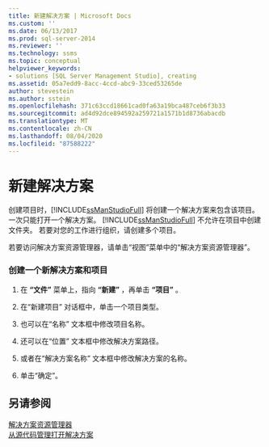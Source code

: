 ```yaml
---
title: 新建解决方案 | Microsoft Docs
ms.custom: ''
ms.date: 06/13/2017
ms.prod: sql-server-2014
ms.reviewer: ''
ms.technology: ssms
ms.topic: conceptual
helpviewer_keywords:
- solutions [SQL Server Management Studio], creating
ms.assetid: 05a7edd9-8acc-4ccd-abc9-33ced53265de
author: stevestein
ms.author: sstein
ms.openlocfilehash: 371c63ccd18661cad0fa63a19bca487ceb6f3b33
ms.sourcegitcommit: ad4d92dce894592a259721a1571b1d8736abacdb
ms.translationtype: MT
ms.contentlocale: zh-CN
ms.lasthandoff: 08/04/2020
ms.locfileid: "87588222"
---
```

# <a name="create-a-new-solution"></a>新建解决方案
  创建项目时，[!INCLUDE[ssManStudioFull](../../includes/ssmanstudiofull-md.md)] 将创建一个解决方案来包含该项目。 一次只能打开一个解决方案。 [!INCLUDE[ssManStudioFull](../../includes/ssmanstudiofull-md.md)] 不允许在项目中创建文件夹。 若要对您的工作进行组织，请创建多个项目。  
  
 若要访问解决方案资源管理器，请单击“视图”菜单中的“解决方案资源管理器”。  
  
### <a name="to-create-a-new-solution-and-project"></a>创建一个新解决方案和项目  
  
1.  在 **“文件”** 菜单上，指向 **“新建”** ，再单击 **“项目”** 。  
  
2.  在“新建项目”  对话框中，单击一个项目类型。  
  
3.  也可以在“名称”  文本框中修改项目名称。  
  
4.  还可以在“位置”  文本框中修改解决方案路径。  
  
5.  或者在“解决方案名称”  文本框中修改解决方案的名称。  
  
6.  单击“确定”。   
  
## <a name="see-also"></a>另请参阅  
 [解决方案资源管理器](solution-explorer.md)   
 [从源代码管理打开解决方案](../../database-engine/open-solutions-from-source-control.md)  
  
  
